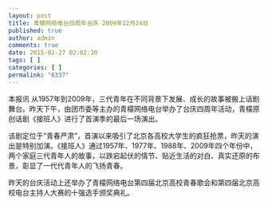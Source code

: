 ```yaml
---
layout: post
title: 青檬网络电台四周年台庆 2009年12月24日
published: true
author: admin
comments: true
date: 2015-02-27 02:02:30
tags: [ ]
categories: [ ]
permalink: "6337"
---
```

本报讯 从1957年到2009年，三代青年在不同背景下发展、成长的故事被搬上话剧舞台。昨天下午，由团市委等主办的青檬网络电台举办了台庆四周年活动，青檬原创话剧《接班人》进行了首演季的最后一场演出。

该剧定位于“青春严肃”，首演以来吸引了北京各高校大学生的疯狂抢票，昨天的演出是特别加演。《接班人》通过1957年、1977年、1988年、2009年四个年份中，两个家庭三代青年人的故事，以跌宕起伏的情节、贴近生活的对白、真实还原的布景，彰显了一代代青年人的飞扬青春。

昨天的台庆活动上还举办了青檬网络电台第四届北京高校青春歌会和第四届北京高校电台主持人大赛的十强选手颁奖典礼。